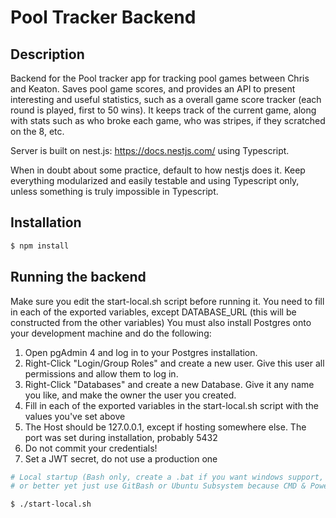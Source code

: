 # Pool Tracker Backend

## Description

Backend for the Pool tracker app for tracking pool games between Chris and Keaton. Saves pool game scores, and provides an API
to present interesting and useful statistics, such as a overall game score tracker (each round is played, first to 50 wins). It keeps track of the current game, along with stats such as who broke each game, who was stripes, if they scratched on the 8, etc.

Server is built on nest.js: https://docs.nestjs.com/ using Typescript.

When in doubt about some practice, default to how nestjs does it. Keep everything modularized and easily testable and using Typescript only, unless something is truly impossible in Typescript.

## Installation

```bash
$ npm install
```

## Running the backend

Make sure you edit the start-local.sh script before running it. You need to fill in each of the exported variables, except DATABASE_URL (this will be constructed from the other variables)
You must also install Postgres onto your development machine and do the following:

1. Open pgAdmin 4 and log in to your Postgres installation.
2. Right-Click "Login/Group Roles" and create a new user. Give this user all permissions and allow them to log in.
3. Right-Click "Databases" and create a new Database. Give it any name you like, and make the owner the user you created.
4. Fill in each of the exported variables in the start-local.sh script with the values you've set above
5. The Host should be 127.0.0.1, except if hosting somewhere else. The port was set during installation, probably 5432
6. Do not commit your credentials!
7. Set a JWT secret, do not use a production one

```bash
# Local startup (Bash only, create a .bat if you want windows support,
# or better yet just use GitBash or Ubuntu Subsystem because CMD & PowerShell both suck)

$ ./start-local.sh
```
